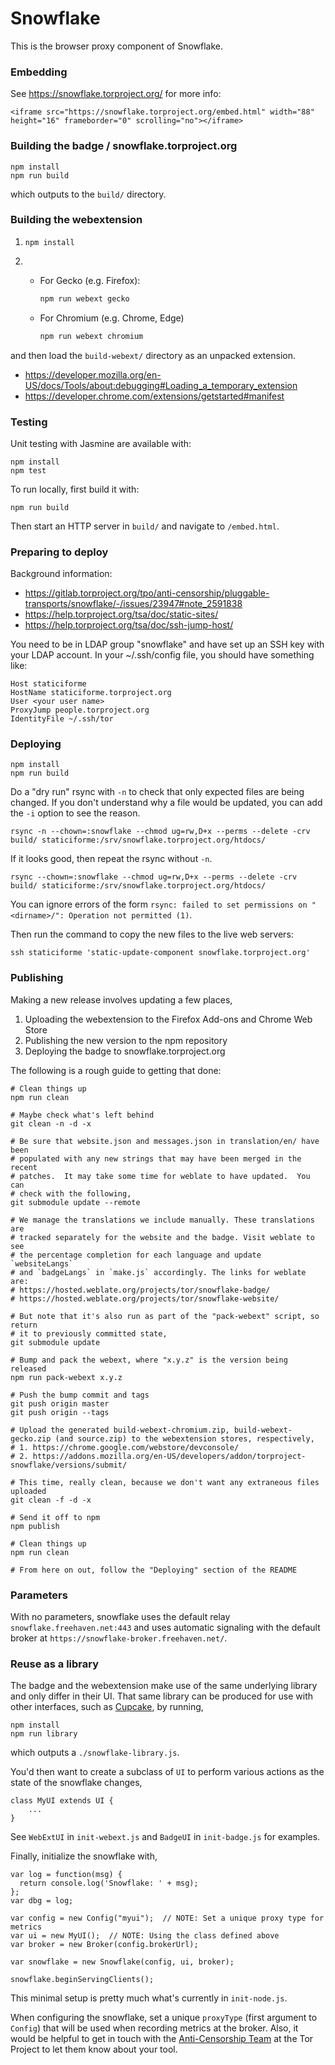 # Snowflake

This is the browser proxy component of Snowflake.

### Embedding

See https://snowflake.torproject.org/ for more info:
```
<iframe src="https://snowflake.torproject.org/embed.html" width="88" height="16" frameborder="0" scrolling="no"></iframe>
```

### Building the badge / snowflake.torproject.org

```
npm install
npm run build
```

which outputs to the `build/` directory.

### Building the webextension

1.
    ```
    npm install
    ```
2.
    * For Gecko (e.g. Firefox):

        ```bash
        npm run webext gecko
        ```

    * For Chromium (e.g. Chrome, Edge)

        ```bash
        npm run webext chromium
        ```

and then load the `build-webext/` directory as an unpacked extension.
 * https://developer.mozilla.org/en-US/docs/Tools/about:debugging#Loading_a_temporary_extension
 * https://developer.chrome.com/extensions/getstarted#manifest

### Testing

Unit testing with Jasmine are available with:
```
npm install
npm test
```

To run locally, first build it with:

``` 
npm run build 
```
Then start an HTTP server in `build/` and navigate to `/embed.html`.

### Preparing to deploy

Background information:
 * https://gitlab.torproject.org/tpo/anti-censorship/pluggable-transports/snowflake/-/issues/23947#note_2591838
 * https://help.torproject.org/tsa/doc/static-sites/
 * https://help.torproject.org/tsa/doc/ssh-jump-host/

You need to be in LDAP group "snowflake" and have set up an SSH key with your LDAP account.
In your ~/.ssh/config file, you should have something like:

```
Host staticiforme
HostName staticiforme.torproject.org
User <your user name>
ProxyJump people.torproject.org
IdentityFile ~/.ssh/tor
```

### Deploying

```
npm install
npm run build
```

Do a "dry run" rsync with `-n` to check that only expected files are being changed. If you don't understand why a file would be updated, you can add the `-i` option to see the reason.

```
rsync -n --chown=:snowflake --chmod ug=rw,D+x --perms --delete -crv build/ staticiforme:/srv/snowflake.torproject.org/htdocs/
```

If it looks good, then repeat the rsync without `-n`.

```
rsync --chown=:snowflake --chmod ug=rw,D+x --perms --delete -crv build/ staticiforme:/srv/snowflake.torproject.org/htdocs/
```

You can ignore errors of the form `rsync: failed to set permissions on "<dirname>/": Operation not permitted (1)`.

Then run the command to copy the new files to the live web servers:

```
ssh staticiforme 'static-update-component snowflake.torproject.org'
```

### Publishing

Making a new release involves updating a few places,

1. Uploading the webextension to the Firefox Add-ons and Chrome Web Store
2. Publishing the new version to the npm repository
3. Deploying the badge to snowflake.torproject.org

The following is a rough guide to getting that done:

```
# Clean things up
npm run clean

# Maybe check what's left behind
git clean -n -d -x

# Be sure that website.json and messages.json in translation/en/ have been
# populated with any new strings that may have been merged in the recent
# patches.  It may take some time for weblate to have updated.  You can
# check with the following,
git submodule update --remote

# We manage the translations we include manually. These translations are
# tracked separately for the website and the badge. Visit weblate to see
# the percentage completion for each language and update `websiteLangs`
# and `badgeLangs` in `make.js` accordingly. The links for weblate are:
# https://hosted.weblate.org/projects/tor/snowflake-badge/
# https://hosted.weblate.org/projects/tor/snowflake-website/

# But note that it's also run as part of the "pack-webext" script, so return
# it to previously committed state,
git submodule update

# Bump and pack the webext, where "x.y.z" is the version being released
npm run pack-webext x.y.z

# Push the bump commit and tags
git push origin master
git push origin --tags

# Upload the generated build-webext-chromium.zip, build-webext-gecko.zip (and source.zip) to the webextension stores, respectively,
# 1. https://chrome.google.com/webstore/devconsole/
# 2. https://addons.mozilla.org/en-US/developers/addon/torproject-snowflake/versions/submit/

# This time, really clean, because we don't want any extraneous files uploaded
git clean -f -d -x

# Send it off to npm
npm publish

# Clean things up
npm run clean

# From here on out, follow the "Deploying" section of the README
```

### Parameters

With no parameters,
snowflake uses the default relay `snowflake.freehaven.net:443` and
uses automatic signaling with the default broker at
`https://snowflake-broker.freehaven.net/`.

### Reuse as a library

The badge and the webextension make use of the same underlying library and
only differ in their UI.  That same library can be produced for use with other
interfaces, such as [Cupcake][1], by running,

```
npm install
npm run library
```

which outputs a `./snowflake-library.js`.

You'd then want to create a subclass of `UI` to perform various actions as
the state of the snowflake changes,

```
class MyUI extends UI {
    ...
}
```

See `WebExtUI` in `init-webext.js` and `BadgeUI` in `init-badge.js` for
examples.

Finally, initialize the snowflake with,

```
var log = function(msg) {
  return console.log('Snowflake: ' + msg);
};
var dbg = log;

var config = new Config("myui");  // NOTE: Set a unique proxy type for metrics
var ui = new MyUI();  // NOTE: Using the class defined above
var broker = new Broker(config.brokerUrl);

var snowflake = new Snowflake(config, ui, broker);

snowflake.beginServingClients();
```

This minimal setup is pretty much what's currently in `init-node.js`.

When configuring the snowflake, set a unique `proxyType` (first argument
to `Config`) that will be used when recording metrics at the broker.  Also,
it would be helpful to get in touch with the [Anti-Censorship Team][2] at the
Tor Project to let them know about your tool.

[1]: https://chrome.google.com/webstore/detail/cupcake/dajjbehmbnbppjkcnpdkaniapgdppdnc
[2]: https://gitlab.torproject.org/tpo/anti-censorship/team
